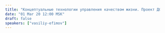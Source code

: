 ```yaml
---
title: "Концептуальные технологии управления качеством жизни. Проект ДОТУПРАКТИК"
date: "01 Mar 20 12:00 MSK"
draft: false
speakers: ["vasiliy-efimov"]
---
```

